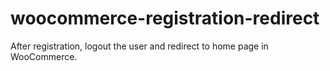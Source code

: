 # woocommerce-registration-redirect
After registration, logout the user and redirect to home page in WooCommerce.

